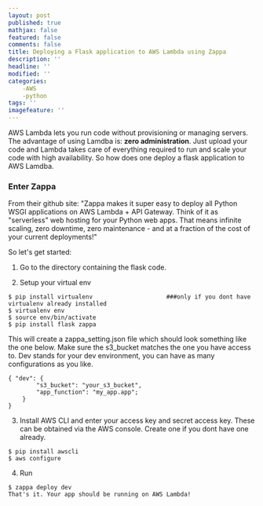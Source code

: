 ```yaml
---
layout: post
published: true
mathjax: false
featured: false
comments: false
title: Deploying a Flask application to AWS Lambda using Zappa
description: ''
headline: ''
modified: ''
categories: 
	-AWS
	-python
tags: ''
imagefeature: ''
---
```

AWS Lambda lets you run code without provisioning or managing servers. The advantage of using Lamdba is: **zero administration**. Just upload your code and Lambda takes care of everything required to run and scale your code with high availability. So how does one deploy a flask application to AWS Lamdba.

### Enter Zappa
From their github site: "Zappa makes it super easy to deploy all Python WSGI applications on AWS Lambda + API Gateway. Think of it as "serverless" web hosting for your Python web apps. That means infinite scaling, zero downtime, zero maintenance - and at a fraction of the cost of your current deployments!"

So let's get started:

1) Go to the directory containing the flask code.

2) Setup your virtual env
```
$ pip install virtualenv                     ###only if you dont have virtualenv already installed
$ virtualenv env
$ source env/bin/activate
$ pip install flask zappa
```
This will create a zappa_setting.json file which should look something like the one below. Make sure the s3_bucket matches the one you have access to. Dev stands for your dev environment, you can have as many configurations as you like.

```
{ "dev": {
        "s3_bucket": "your_s3_bucket",
        "app_function": "my_app.app";
    }
}
```

3) Install AWS CLI and enter your access key and secret access key. These can be obtained via the AWS console. Create one if you dont have one already.
```
$ pip install awscli
$ aws configure
```

4) Run
```
$ zappa deploy dev
That's it. Your app should be running on AWS Lambda!
```
